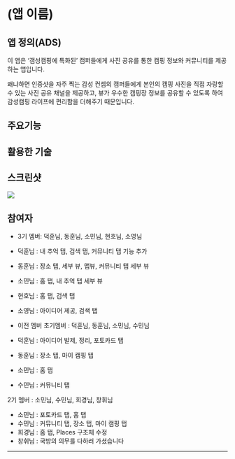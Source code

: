 # (앱 이름)

## 앱 정의(ADS)
이 앱은 ‘갬성캠핑에 특화된’ 캠퍼들에게 사진 공유를 통한 캠핑 정보와 커뮤니티를 제공하는 앱입니다.

왜냐하면 인증샷을 자주 찍는 감성 컨셉의 캠퍼들에게 본인의 캠핑 사진을 직접 자랑할 수 있는 사진 공유 채널을 제공하고, 뷰가 우수한 캠핑장 정보를 공유할 수 있도록 하여 감성캠핑 라이프에 편리함을 더해주기 때문입니다.

## 주요기능


## 활용한 기술


## 스크린샷
<img src="Simulator Screen Shot - iPhone 14 Pro - 2022-12-04 at 21.46.44.png">


## 참여자
- 3기 멤버: 덕훈님, 동훈님, 소민님, 현호님, 소영님

- 덕훈님 : 내 추억 탭, 검색 탭, 커뮤니티 탭 기능 추가
- 동훈님 : 장소 탭, 세부 뷰, 맵뷰, 커뮤니티 탭 세부 뷰
- 소민님 : 홈 탭, 내 추억 탭 세부 뷰
- 현호님 : 홈 탭, 검색 탭
- 소영님 : 아이디어 제공, 검색 탭


- 이전 멤버
초기멤버 : 덕훈님, 동훈님, 소민님, 수민님

- 덕훈님 : 아이디어 발제, 정리, 포토카드 탭
- 동훈님 : 장소 탭, 마이 캠핑 탭
- 소민님 : 홈 탭
- 수민님 : 커뮤니티 탭

2기 멤버 : 소민님, 수민님, 희경님, 창휘님
- 소민님 : 포토카드 탭, 홈 탭
- 수민님 : 커뮤니티 탭, 장소 탭, 마이 캠핑 탭
- 희경님 : 홈 탭, Places 구조체 수정
- 창휘님 : 국방의 의무를 다하러 가셨습니다
---
